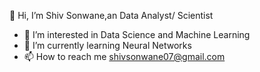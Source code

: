 
👋 Hi, I’m Shiv Sonwane,an Data Analyst/ Scientist

- 👀 I’m interested in Data Science and Machine Learning
- 🌱 I’m currently learning Neural Networks
- 📫 How to reach me shivsonwane07@gmail.com
  

<!---
ShivSonwanw07/ShivSonwanw07 is a ✨ special ✨ repository because its `README.md` (this file) appears on your GitHub profile.
You can click the Preview link to take a look at your changes.
--->
